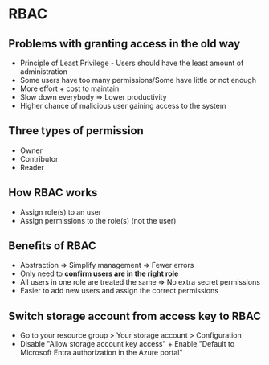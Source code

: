 # RBAC

## Problems with granting access in the old way

- Principle of Least Privilege - Users should have the least amount of administration
- Some users have too many permissions/Some have little or not enough
- More effort + cost to maintain
- Slow down everybody => Lower productivity
- Higher chance of malicious user gaining access to the system

## Three types of permission

- Owner
- Contributor
- Reader

## How RBAC works

- Assign role(s) to an user
- Assign permissions to the role(s) (not the user)

## Benefits of RBAC

- Abstraction => Simplify management => Fewer errors
- Only need to **confirm users are in the right role**
- All users in one role are treated the same => No extra secret permissions
- Easier to add new users and assign the correct permissions

## Switch storage account from access key to RBAC

- Go to your resource group > Your storage account > Configuration
- Disable "Allow storage account key access" + Enable "Default to Microsoft Entra authorization in the Azure portal"